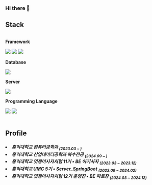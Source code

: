### Hi there 👋

<!--
**soyeoneeii/soyeoneeii** is a ✨ _special_ ✨ repository because its `README.md` (this file) appears on your GitHub profile.

Here are some ideas to get you started:

- 🔭 I’m currently working on ...
- 🌱 I’m currently learning ...
- 👯 I’m looking to collaborate on ...
- 🤔 I’m looking for help with ...
- 💬 Ask me about ...
- 📫 How to reach me: ...
- 😄 Pronouns: ...
- ⚡ Fun fact: ...
-->

## Stack
<div style="display:flex; flex-direction:column; align-items:flex-start;">
    <!-- Backend -->
    <p><strong>Framework</strong></p>
    <div>
        <img src="https://img.shields.io/badge/Django-092E20?style=flat-square&logo=Django&logoColor=white"/>
        <img src="https://img.shields.io/badge/Spring-6DB33F?style=flat-square&logo=Spring&logoColor=white"/>
        <img src="https://img.shields.io/badge/springboot-6DB33F?style=flat-square&logo=spring boot&logoColor=white"> 
    </div>
    <!-- Database -->
    <p><strong>Database</strong></p>
    <div>
<!--         <img src="https://img.shields.io/badge/oracle-F80000?style=for-the-badge&logo=oracle&logoColor=white">  -->
        <img src="https://img.shields.io/badge/mysql-4479A1?style=flat-square&logo=mysql&logoColor=white"> 
<!--         <img src="https://img.shields.io/badge/firebase-FFCA28?style=for-the-badge&logo=firebase&logoColor=white"> -->
    </div>
<!--     Server -->
    <p><strong>Server</strong></p>
    <div>
<!--         <img src="https://img.shields.io/badge/apache tomcat-F8DC75?style=for-the-badge&logo=apachetomcat&logoColor=black"> -->
        <img src="https://img.shields.io/badge/Amazon AWS-232F3E?style=flat-square&logo=amazon aws&logoColor=white"> 
    </div>
    <!-- Frontend -->
<!--     <p><strong>Frontend</strong></p>
    <div>
        <img src="https://img.shields.io/badge/html5-E34F26?style=flat-square&logo=html5&logoColor=white"> 
        <img src="https://img.shields.io/badge/css-1572B6?style=flat-square&logo=css3&logoColor=white"> 
        <img src="https://img.shields.io/badge/javascript-F7DF1E?style=flat-square&logo=javascript&logoColor=black"> 
        <img src="https://img.shields.io/badge/bootstrap-7952B3?style=flat-square&logo=bootstrap&logoColor=white">
    </div> -->
    <!-- Others -->
    <p><strong>Programming Language</strong></p>
    <div>
<!--         <img src="https://img.shields.io/badge/Kotlin-7F52FF?style=flat-square&logo=kotlin&logoColor=white">
        <img src="https://img.shields.io/badge/Andoid Studio-3DDC84?style=flat-square&logo=android studio&logoColor=white"> -->
                <img src="https://img.shields.io/badge/Java-007396?style=flat-square&logo=Java&logoColor=white"> 
        <img src="https://img.shields.io/badge/python-3776AB?style=flat-square&logo=python&logoColor=white"> 
</div><br>
</div>

## Profile
<h5>
<li>홍익대학교 컴퓨터공학과 <sub>(2023.03 ~ )</sub></li>
<li>홍익대학교 산업데이터공학과 복수전공 <sub>(2024.09 ~ )</sub></li>
<li>홍익대학교 멋쟁이사자처럼 11기 • BE 아기사자 <sub>(2023.03 ~ 2023.12)</sub></li>
<li>홍익대학교 UMC 5기 • Server_SpringBoot <sub>(2023.09 ~ 2024.02)</sub></li>
<li>홍익대학교 멋쟁이사자처럼 12기 운영진 • BE 파트장 <sub>(2024.03 ~ 2024.12)</sub></li>
</h5>
